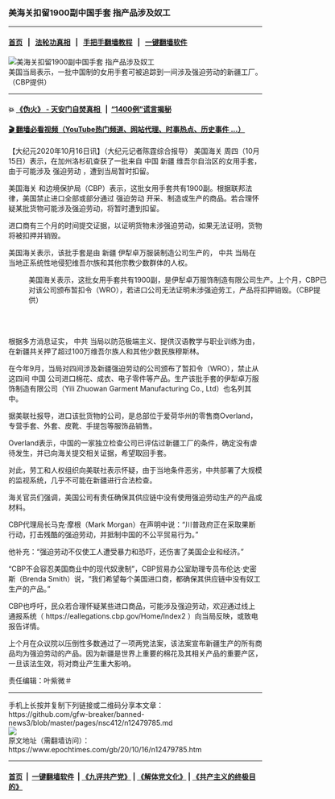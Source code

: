 ### 美海关扣留1900副中国手套 指产品涉及奴工
------------------------

#### [首页](https://github.com/gfw-breaker/banned-news3/blob/master/README.md) &nbsp;&nbsp;|&nbsp;&nbsp; [法轮功真相](https://github.com/begood0513/basic/blob/master/README.md)  &nbsp;&nbsp;|&nbsp;&nbsp; [手把手翻墙教程](https://github.com/gfw-breaker/guides/wiki)  &nbsp;&nbsp;|&nbsp;&nbsp; [一键翻墙软件](https://github.com/gfw-breaker/nogfw/blob/master/README.md)  



<div><img alt="美海关扣留1900副中国手套 指产品涉及奴工" class="attachment-djy_600_400 size-djy_600_400 wp-post-image" src="https://i.epochtimes.com/assets/uploads/2020/10/WRO-Yili-Zhuowan-3-600x400.jpg"/>
<div class="caption">
 美国当局表示，一批中国制的女用手套可被追踪到一间涉及强迫劳动的新疆工厂。（CBP提供）
</div></div><hr/>

#### 💥 [《伪火》 - 天安门自焚真相 ](http://158.247.195.190:10000/videos/blog/weihuo.html)&nbsp; |&nbsp; [“1400例”谎言揭秘  ](http://158.247.195.190:10000/videos/blog/jiexi1400.html)

#### [ 🎬  翻墙必看视频（YouTube热门频道、网站代理、时事热点、历史事件 ...）](https://github.com/gfw-breaker/links/blob/master/banned.md)

<div><p>
 【大纪元2020年10月16日讯】（大纪元记者陈霆综合报导）
 <ok href="https://www.epochtimes.com/gb/tag/%E7%BE%8E%E5%9B%BD%E6%B5%B7%E5%85%B3.html">
  美国海关
 </ok>
 周四（10月15日）表示，在加州洛杉矶查获了一批来自
 <ok href="https://www.epochtimes.com/gb/tag/%E4%B8%AD%E5%9B%BD.html">
  中国
 </ok>
 <ok href="https://www.epochtimes.com/gb/tag/%E6%96%B0%E7%96%86.html">
  新疆
 </ok>
 维吾尔自治区的女用手套，由于可能涉及
 <ok href="https://www.epochtimes.com/gb/tag/%E5%BC%BA%E8%BF%AB%E5%8A%B3%E5%8A%A8.html">
  强迫劳动
 </ok>
 ，遭到当局暂时扣留。
</p>
<p>
 <ok href="https://www.epochtimes.com/gb/tag/%E7%BE%8E%E5%9B%BD%E6%B5%B7%E5%85%B3.html">
  美国海关
 </ok>
 和边境保护局（CBP）表示，这批女用手套共有1900副。根据联邦法律，美国禁止进口全部或部分通过
 <ok href="https://www.epochtimes.com/gb/tag/%E5%BC%BA%E8%BF%AB%E5%8A%B3%E5%8A%A8.html">
  强迫劳动
 </ok>
 开采、制造或生产的商品。若合理怀疑某批货物可能涉及强迫劳动，将暂时遭到扣留。
</p>
<p>
 进口商有三个月的时间提交证据，以证明货物未涉强迫劳动，如果无法证明，货物将被扣押并销毁。
</p>
<p>
 美国海关表示，该批手套是由
 <ok href="https://www.epochtimes.com/gb/tag/%E6%96%B0%E7%96%86.html">
  新疆
 </ok>
 伊犁卓万服装制造公司生产的，
 <ok href="https://www.epochtimes.com/gb/tag/%E4%B8%AD%E5%85%B1.html">
  中共
 </ok>
 当局在当地正系统性地侵犯维吾尔族和其他宗教少数群体的人权。
</p>
<figure class="wp-caption aligncenter" id="attachment_12479825" style="width: 600px">
 <ok href="https://i.epochtimes.com/assets/uploads/2020/10/WRO-Yili-Zhuowan-6.jpg">
  <img alt="" class="size-large wp-image-12479825" src="https://i.epochtimes.com/assets/uploads/2020/10/WRO-Yili-Zhuowan-6-600x349.jpg"/>
 </ok>
 <br/><figcaption class="wp-caption-text">
  美国海关表示，这批女用手套共有1900副，是伊犁卓万服饰制造有限公司生产。上个月，CBP已对该公司颁布暂扣令（WRO），若进口公司无法证明未涉强迫劳工，产品将扣押销毁。（CBP提供）
 </figcaption><br/>
</figure><br/>
<p>
 根据多方消息证实，
 <ok href="https://www.epochtimes.com/gb/tag/%E4%B8%AD%E5%85%B1.html">
  中共
 </ok>
 当局以防范极端主义、提供汉语教学与职业训练为由，在新疆共关押了超过100万维吾尔族人和其他少数民族穆斯林。
</p>
<p>
 在今年9月，当局对四间涉及新疆强迫劳动的公司颁布了暂扣令（WRO），禁止从这四间
 <ok href="https://www.epochtimes.com/gb/tag/%E4%B8%AD%E5%9B%BD.html">
  中国
 </ok>
 公司进口棉花、成衣、电子零件等产品。生产该批手套的伊犁卓万服饰制造有限公司（Yili Zhuowan Garment Manufacturing Co., Ltd）也名列其中。
</p>
<p>
 据美联社报导，进口该批货物的公司，是总部位于爱荷华州的零售商Overland，专营手套、外套、皮靴、手提包等服饰品销售。
</p>
<p>
 Overland表示，中国的一家独立检查公司已评估过新疆工厂的条件，确定没有虐待发生，并已向海关提交相关证据，希望取回手套。
</p>
<p>
 对此，劳工和人权组织向美联社表示怀疑，由于当地条件恶劣，中共部署了大规模的监视系统，几乎不可能在新疆进行合法检查。
</p>
<p>
 海关官员们强调，美国公司有责任确保其供应链中没有使用强迫劳动生产的产品或材料。
</p>
<p>
 CBP代理局长马克‧摩根（Mark Morgan）在声明中说：“川普政府正在采取果断行动，打击残酷的强迫劳动，并抵制中国的不公平贸易行为。”
</p>
<p>
 他补充：“强迫劳动不仅使工人遭受暴力和恐吓，还伤害了美国企业和经济。”
</p>
<p>
 “CBP不会容忍美国商业中的现代奴隶制”，CBP贸易办公室助理专员布伦达·史密斯（Brenda Smith）说，“我们希望每个美国进口商，都确保其供应链中没有奴工生产的产品。”
</p>
<p>
 CBP也呼吁，民众若合理怀疑某些进口商品，可能涉及强迫劳动，欢迎通过线上通报系统（
 <ok href="https://eallegations.cbp.gov/Home/Index2" rel="noopener noreferrer" target="_blank">
  https://eallegations.cbp.gov/Home/Index2
 </ok>
 ）向当局反映，或致电报告详情。
</p>
<p>
 上个月在众议院以压倒性多数通过了一项两党法案，该法案宣布新疆生产的所有商品均为强迫劳动的产品。因为新疆是世界上重要的棉花及其相关产品的重要产区，一旦该法生效，将对商业产生重大影响。
</p>
<p>
 责任编辑：叶紫微＃
</p>
</div>
<hr/>
手机上长按并复制下列链接或二维码分享本文章：<br/>
https://github.com/gfw-breaker/banned-news3/blob/master/pages/nsc412/n12479785.md <br/>
<a href='https://github.com/gfw-breaker/banned-news3/blob/master/pages/nsc412/n12479785.md'><img src='https://github.com/gfw-breaker/banned-news3/blob/master/pages/nsc412/n12479785.md.png'/></a> <br/>
原文地址（需翻墙访问）：https://www.epochtimes.com/gb/20/10/16/n12479785.htm


------------------------
#### [首页](https://github.com/gfw-breaker/banned-news3/blob/master/README.md) &nbsp;|&nbsp; [一键翻墙软件](https://github.com/gfw-breaker/nogfw/blob/master/README.md) &nbsp;| [《九评共产党》](https://github.com/gfw-breaker/9ping.md/blob/master/README.md#九评之一评共产党是什么) | [《解体党文化》](https://github.com/gfw-breaker/jtdwh.md/blob/master/README.md) | [《共产主义的终极目的》](https://github.com/gfw-breaker/gczydzjmd.md/blob/master/README.md)


<img src='http://gfw-breaker.win/banned-news3/pages/nsc412/n12479785.md' width='0px' height='0px'/>